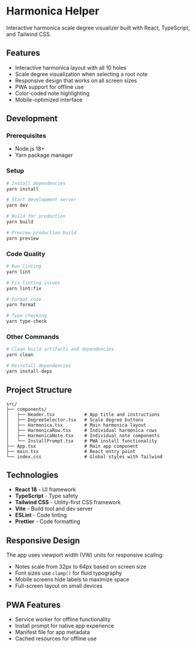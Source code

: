 # Harmonica Helper

Interactive harmonica scale degree visualizer built with React, TypeScript, and Tailwind CSS.

## Features

- Interactive harmonica layout with all 10 holes
- Scale degree visualization when selecting a root note
- Responsive design that works on all screen sizes
- PWA support for offline use
- Color-coded note highlighting
- Mobile-optimized interface

## Development

### Prerequisites

- Node.js 18+ 
- Yarn package manager

### Setup

```bash
# Install dependencies
yarn install

# Start development server
yarn dev

# Build for production
yarn build

# Preview production build
yarn preview
```

### Code Quality

```bash
# Run linting
yarn lint

# Fix linting issues
yarn lint:fix

# Format code
yarn format

# Type checking
yarn type-check
```

### Other Commands

```bash
# Clean build artifacts and dependencies
yarn clean

# Reinstall dependencies
yarn install-deps
```

## Project Structure

```
src/
├── components/
│   ├── Header.tsx           # App title and instructions
│   ├── DegreeSelector.tsx   # Scale degree buttons
│   ├── Harmonica.tsx        # Main harmonica layout
│   ├── HarmonicaRow.tsx     # Individual harmonica rows
│   ├── HarmonicaNote.tsx    # Individual note components
│   └── InstallPrompt.tsx    # PWA install functionality
├── App.tsx                  # Main app component
├── main.tsx                 # React entry point
└── index.css                # Global styles with Tailwind
```

## Technologies

- **React 18** - UI framework
- **TypeScript** - Type safety
- **Tailwind CSS** - Utility-first CSS framework
- **Vite** - Build tool and dev server
- **ESLint** - Code linting
- **Prettier** - Code formatting

## Responsive Design

The app uses viewport width (VW) units for responsive scaling:
- Notes scale from 32px to 64px based on screen size
- Font sizes use `clamp()` for fluid typography
- Mobile screens hide labels to maximize space
- Full-screen layout on small devices

## PWA Features

- Service worker for offline functionality
- Install prompt for native app experience
- Manifest file for app metadata
- Cached resources for offline use
